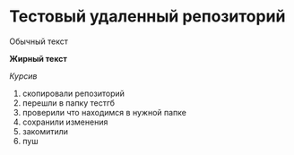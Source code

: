 # Тестовый удаленный репозиторий

Обычный текст

**Жирный текст**

*Курсив* 

1. скопировали репозиторий 
2. перешли в папку тестгб
3. проверили что находимся в нужной папке
4. сохранили изменения 
5. закомитили
6. пуш

